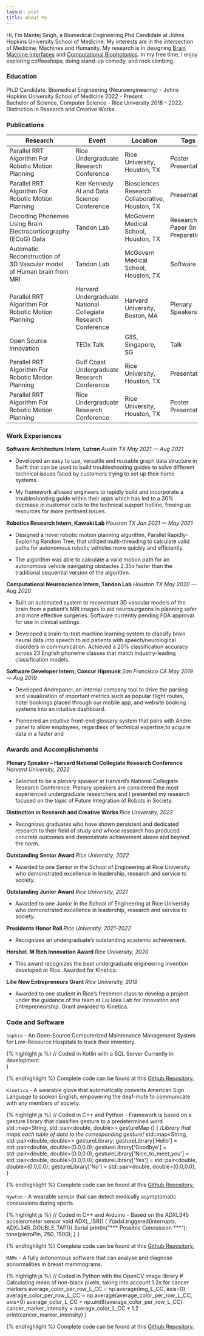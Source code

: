 ```yaml
---
layout: post
title: About Me
---
```


Hi, I'm Mantej Singh, a Biomedical Engineering Phd Candidate at Johns Hopkins University School of Medicine. My interests are in the intersection of Medicine, Machines and Humanity. My research is in designing <a href="https://www.fridmanlab.org/neuroengineering" target="_blank">Brain Machine Interfaces</a> and <a href="https://durr.jhu.edu/" target="_blank">Computational Biophotonics</a>. In my free time, I enjoy exploring coffeeshops, doing stand-up comedy, and rock climbing.

### Education

<div class="message">
  Ph.D Candidate, Biomedical Engineering (Neuroengineering) - Johns Hopkins University School of Medicine 2022 - Present
</div>

<div class="message">
  Bachelor of Science, Computer Science - Rice University 2018 - 2022, Distinction in Research and Creative Works.
</div>

### Publications

<table>
  <thead>
    <tr>
      <th>Research</th>
      <th>Event</th>
      <th>Location</th>
      <th>Tags</th>
      <th>Date</th>
    </tr>
  </thead>
  <tbody>
    <tr>
      <td>Parallel RRT Algorithm For Robotic Motion Planning</td>
      <td>Rice Undergraduate Research Conference</td>
      <td>Rice University, Houston, TX</td>
      <td>Poster Presentation</td>
      <td>2022</td>
    </tr>
    <tr>
      <td>Parallel RRT Algorithm For Robotic Motion Planning</td>
      <td>Ken Kennedy AI and Data Science Conference</td>
      <td>Biosciences Research Collaborative, Houston, TX</td>
      <td>Presentation</td>
      <td>2021</td>
    </tr>
    <tr>
      <td>Decoding Phonemes Using Brain Electrocorticography (ECoG) Data </td>
      <td>Tandon Lab</td>
      <td>McGovern Medical School, Houston, TX</td>
      <td>Research Paper (In Preparation)</td>
      <td>2020 - 2021</td>
    </tr>
    <tr>
      <td>Automatic Reconstruction of 3D Vascular model of Human brain from MRI </td>
      <td>Tandon Lab</td>
      <td>McGovern Medical School, Houston, TX</td>
      <td>Software</td>
      <td>2020 - 2021</td>
    </tr>
    <tr>
      <td>Parallel RRT Algorithm For Robotic Motion Planning</td>
      <td>Harvard Undergraduate National Collegiate Research Conference</td>
      <td>Harvard University, Boston, MA</td>
      <td>Plenary Speakership</td>
      <td>2021</td>
    </tr>
    <tr>
      <td>Open Source Innovation</td>
      <td>TEDx Talk</td>
      <td> GIIS, Singapore, SG</td>
      <td>Talk</td>
      <td>2021</td>
    </tr>
    <tr>
      <td>Parallel RRT Algorithm For Robotic Motion Planning</td>
      <td>Gulf Coast Undergraduate Research Conference</td>
      <td>Rice University, Houston, TX</td>
      <td>Presentation</td>
      <td>2021</td>
    </tr>
    <tr>
      <td>Parallel RRT Algorithm For Robotic Motion Planning</td>
      <td>Rice Undergraduate Research Conference</td>
      <td>Rice University, Houston, TX</td>
      <td>Poster Presentation</td>
      <td>2022</td>
    </tr>
  </tbody>
</table>

### Work Experiences

<strong> Software Architecture Intern, Lutron </strong> <em> Austin TX May 2021 — Aug 2021 </em>

- Developed an easy to use, versatile and reusable graph data structure in Swift that can be used to build troubleshooting guides to solve different technical issues faced by customers trying to set up their home systems.

- My framework allowed engineers to rapidly build and incorporate a troubleshooting guide within their apps which has led to a 30% decrease in customer calls to the technical support hotline, freeing up resources for more pertinent issues.

<strong> Robotics Research Intern, Kavraki Lab </strong> <em> Houston TX Jan 2021 — May 2021 </em>

- Designed a novel robotic motion planning algorithm, Parallel Rapidly-Exploring Random Tree, that utilized multi-threading to
calculate valid paths for autonomous robotic vehicles more quickly and efficiently.

- The algorithm was able to calculate a valid motion path for an autonomous vehicle navigating obstacles 2.35x faster than the
traditional sequential version of the algorithm.

<strong> Computational Neuroscience Intern, Tandon Lab </strong> <em> Houston TX May 2020 — Aug 2020 </em>

- Built an automated system to reconstruct 3D vascular models of the brain from a patient’s MRI images to aid neurosurgeons in
planning safer and more effective surgeries. Software currently pending FDA approval for use in clinical settings.

- Developed a brain-to-text machine learning system to classify brain neural data into speech to aid patients with speech/neurological disorders in communication. Achieved a 20% classification accuracy across 23 English phoneme classes that match industry-leading classification models.

<strong> Software Developer Intern, Concur Hipmunk </strong> <em> San Francisco CA May 2019 — Aug 2019 </em>

- Developed Andrepanel, an internal company tool to drive the parsing and visualization of important metrics such as popular flight routes, hotel bookings placed through our mobile app, and website booking systems into an intuitive dashboard.

- Pioneered an intuitive front-end glossary system that pairs with Andre panel to allow employees, regardless of technical expertise,to acquire data in a faster and

### Awards and Accomplishments

<strong> Plenary Speaker – Harvard National Collegiate Research Conference </strong> <em> Harvard University, 2022 </em>
- Selected to be a plenary speaker at Harvard’s National Collegiate Research Conference. Plenary speakers are considered the most
experienced undergraduate researchers and I presented my research focused on the topic of Future Integration of Robots in Society.

<strong> Distinction in Research and Creative Works </strong> <em> Rice University, 2022 </em>
- Recognizes graduates who have shown persistent and dedicated research to their field of study and whose research has produced concrete outcomes and demonstrate achievement above and beyond the norm.

<strong> Outstanding Senior Award </strong> <em> Rice University, 2022 </em>
- Awarded to one Senior in the School of Engineering at Rice University who demonstrated excellence in leadership, research and service to society.

<strong> Outstanding Junior Award </strong> <em> Rice University, 2021 </em>
- Awarded to one Junior in the School of Engineering at Rice University who demonstrated excellence in leadership, research and service to society.

<strong> Presidents Honor Roll </strong> <em> Rice University, 2021-2022 </em>
- Recognizes an undergraduate’s outstanding academic achievement.

<strong> Hershel. M Rich Innovation Award </strong> <em> Rice University, 2020 </em>
- This award recognizes the best undergraduate engineering invention developed at Rice. Awarded for Kinetica.

<strong> Lilie New Entrepreneurs Grant </strong> <em> Rice University, 2018 </em>
- Awarded to one student in Rice’s freshmen class to develop a project under the guidance of the team at Liu Idea Lab for Innovation and Entrepreneurship. Grant awarded to Kinetica.

### Code and Software

`Sophia` - An Open-Source Computerized Maintenance Management System for Low-Resource Hospitals to track their inventory. 

{% highlight js %}
    // Coded in Kotlin with a SQL Server
    Currently in development   
}

{% endhighlight %}
Complete code can be found at this <a href="https://github.com/MantejSingh21/R360CMMS" target="_blank">Github Repository.</a>


`Kinetica` - A wearable glove that automatically converts American Sign Language to spoken English, empowering the deaf-mute to communicate with any members of society.

{% highlight js %}
    // Coded in C++ and Python - Framework is based on a gesture library that classifies gesture to a predetermined word
    std::map<String, std::pair<double, double>> gestureMap () {
    /*Library that maps each tuple of data to the corresponding gesture*/
    std::map<String, std::pair<double, double>> gestureLibrary;
    gestureLibrary['Hello'] = std::pair<double, double>(0.0,0.0);
    gestureLibrary['Goodbye'] = std::pair<double, double>(0.0,0.0);
    gestureLibrary['Nice_to_meet_you'] = std::pair<double, double>(0.0,0.0);
    gestureLibrary['Yes'] = std::pair<double, double>(0.0,0.0);
    gestureLibrary['No'] = std::pair<double, double>(0.0,0.0);  
}

{% endhighlight %}
Complete code can be found at this <a href="https://github.com/MantejSingh21/Kinetica/blob/master/Kinetica-flex-sensor-Classifier.cpp" target="_blank">Github Repository.</a>

`Nywton` - A wearable sensor that can detect medically asymptomatic concussions during sports.

{% highlight js %}
// Coded in C++ and Arduino - Based on the ADXL345 accelerometer sensor
    void ADXL_ISR() {
    if(adxl.triggered(interrupts, ADXL345_DOUBLE_TAP)){
      Serial.println("*** Possible Concussion ***");
      tone(piezoPin, 250, 1500);
    }
}

{% endhighlight %}
Complete code can be found at this <a href="https://github.com/MantejSingh21/Nywton-" target="_blank">Github Repository.</a>

`MAMx` - A fully autonomous software that can analyse and diagnose abnormalities in breast mammograms. 

{% highlight js %}
// Coded in Python with the OpenCV image library
    # Calculating mean of non-black pixels, taking into account 1.2x for cancer markers
    average_color_per_row_L_CC = np.average(img_L_CC, axis=0) 
    average_color_per_row_L_CC = np.average(average_color_per_row_L_CC, axis=0)
    average_color_L_CC = np.uint8(average_color_per_row_L_CC)
    cancer_marker_intensity = average_color_L_CC * 1.2
    print(cancer_marker_intensity)
}

{% endhighlight %}
Complete code can be found at this <a href="https://github.com/MantejSingh21/MAMx" target="_blank">Github Repository.</a>

